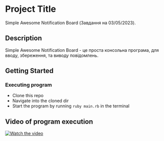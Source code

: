 # Project Title

Simple Awesome Notification Board (Завдання на 03/05/2023).

## Description

Simple Awesome Notification Board - це проста консольна програма, для вводу, збереження, та
виводу повідомлень.

## Getting Started

### Executing program

* Clone this repo
* Navigate into the cloned dir
* Start the program by running `ruby main.rb` in the terminal

## Video of program execution
[![Watch the video](https://img.youtube.com/vi/QGXAgt-M0nE/maxresdefault.jpg)](https://youtu.be/QGXAgt-M0nE)